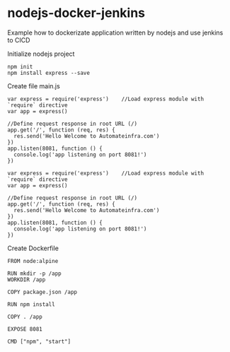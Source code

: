 # nodejs-docker-jenkins
Example how to dockerizate application written by nodejs and use jenkins to CICD

Initialize nodejs project
```
npm init
npm install express --save
```

Create file main.js
```
var express = require('express')    //Load express module with `require` directive
var app = express() 
 
//Define request response in root URL (/)
app.get('/', function (req, res) {
  res.send('Hello Welcome to Automateinfra.com')
})
app.listen(8081, function () {
  console.log('app listening on port 8081!')
})
```
```
var express = require('express')    //Load express module with `require` directive
var app = express() 
 
//Define request response in root URL (/)
app.get('/', function (req, res) {
  res.send('Hello Welcome to Automateinfra.com')
})
app.listen(8081, function () {
  console.log('app listening on port 8081!')
})
```
Create Dockerfile
```
FROM node:alpine

RUN mkdir -p /app
WORKDIR /app

COPY package.json /app

RUN npm install

COPY . /app

EXPOSE 8081

CMD ["npm", "start"]
```

